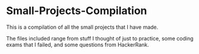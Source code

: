 # Small-Projects-Compilation
This is a compilation of all the small projects that I have made.

The files included range from stuff I thought of just to practice, some coding exams that I failed, and some questions from HackerRank.
